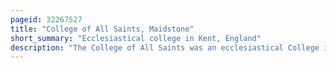 ```yaml
---
pageid: 32267527
title: "College of All Saints, Maidstone"
short_summary: "Ecclesiastical college in Kent, England"
description: "The College of All Saints was an ecclesiastical College in Maidstone, Kent, England, founded in 1395 by Archbishop Courtenay. It was Part of the Construction of the nearby Archbishop's Palace but it was closed in 1546. The College Church was the neighbouring Church of all Saints. Following its Closure the College Estate was sold. The buildings and land passed through the ownership of three aristocratic families, being farmed until the late 19th century. A Number of the College's Buildings Survive and are all listed Buildings. Additionally the entire Campus of the College is protected as a scheduled Monument."
---
```

